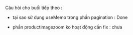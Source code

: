 Câu hỏi cho buổi tiếp theo :

- tại sao sử dụng useMemo trong phần pagination : Done

- phần productimagezoom ko hoạt động cần fix : chưa
